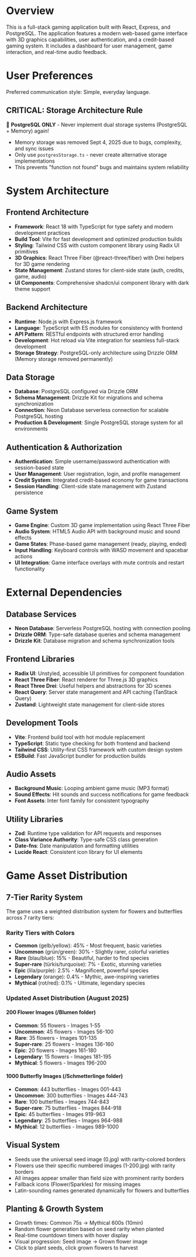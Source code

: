 # Overview

This is a full-stack gaming application built with React, Express, and PostgreSQL. The application features a modern web-based game interface with 3D graphics capabilities, user authentication, and a credit-based gaming system. It includes a dashboard for user management, game interaction, and real-time audio feedback.

# User Preferences

Preferred communication style: Simple, everyday language.

## CRITICAL: Storage Architecture Rule
🚨 **PostgreSQL ONLY** - Never implement dual storage systems (PostgreSQL + Memory) again!
- Memory storage was removed Sept 4, 2025 due to bugs, complexity, and sync issues
- Only use `postgresStorage.ts` - never create alternative storage implementations
- This prevents "function not found" bugs and maintains system reliability

# System Architecture

## Frontend Architecture
- **Framework**: React 18 with TypeScript for type safety and modern development practices
- **Build Tool**: Vite for fast development and optimized production builds
- **Styling**: Tailwind CSS with custom component library using Radix UI primitives
- **3D Graphics**: React Three Fiber (@react-three/fiber) with Drei helpers for 3D game rendering
- **State Management**: Zustand stores for client-side state (auth, credits, game, audio)
- **UI Components**: Comprehensive shadcn/ui component library with dark theme support

## Backend Architecture
- **Runtime**: Node.js with Express.js framework
- **Language**: TypeScript with ES modules for consistency with frontend
- **API Pattern**: RESTful endpoints with structured error handling
- **Development**: Hot reload via Vite integration for seamless full-stack development
- **Storage Strategy**: PostgreSQL-only architecture using Drizzle ORM (Memory storage removed permanently)

## Data Storage
- **Database**: PostgreSQL configured via Drizzle ORM
- **Schema Management**: Drizzle Kit for migrations and schema synchronization
- **Connection**: Neon Database serverless connection for scalable PostgreSQL hosting
- **Production & Development**: Single PostgreSQL storage system for all environments

## Authentication & Authorization
- **Authentication**: Simple username/password authentication with session-based state
- **User Management**: User registration, login, and profile management
- **Credit System**: Integrated credit-based economy for game transactions
- **Session Handling**: Client-side state management with Zustand persistence

## Game System
- **Game Engine**: Custom 3D game implementation using React Three Fiber
- **Audio System**: HTML5 Audio API with background music and sound effects
- **Game States**: Phase-based game management (ready, playing, ended)
- **Input Handling**: Keyboard controls with WASD movement and spacebar actions
- **UI Integration**: Game interface overlays with mute controls and restart functionality

# External Dependencies

## Database Services
- **Neon Database**: Serverless PostgreSQL hosting with connection pooling
- **Drizzle ORM**: Type-safe database queries and schema management
- **Drizzle Kit**: Database migration and schema synchronization tools

## Frontend Libraries
- **Radix UI**: Unstyled, accessible UI primitives for component foundation
- **React Three Fiber**: React renderer for Three.js 3D graphics
- **React Three Drei**: Useful helpers and abstractions for 3D scenes
- **React Query**: Server state management and API caching (TanStack Query)
- **Zustand**: Lightweight state management for client-side stores

## Development Tools
- **Vite**: Frontend build tool with hot module replacement
- **TypeScript**: Static type checking for both frontend and backend
- **Tailwind CSS**: Utility-first CSS framework with custom design system
- **ESBuild**: Fast JavaScript bundler for production builds

## Audio Assets
- **Background Music**: Looping ambient game music (MP3 format)
- **Sound Effects**: Hit sounds and success notifications for game feedback
- **Font Assets**: Inter font family for consistent typography

## Utility Libraries
- **Zod**: Runtime type validation for API requests and responses
- **Class Variance Authority**: Type-safe CSS class generation
- **Date-fns**: Date manipulation and formatting utilities
- **Lucide React**: Consistent icon library for UI elements

# Game Asset Distribution

## 7-Tier Rarity System
The game uses a weighted distribution system for flowers and butterflies across 7 rarity tiers:

### Rarity Tiers with Colors
- **Common** (gelb/yellow): 45% - Most frequent, basic varieties
- **Uncommon** (grün/green): 30% - Slightly rarer, colorful varieties  
- **Rare** (blau/blue): 15% - Beautiful, harder to find species
- **Super-rare** (türkis/turquoise): 7% - Exotic, stunning varieties
- **Epic** (lila/purple): 2.5% - Magnificent, powerful species
- **Legendary** (orange): 0.4% - Mythic, awe-inspiring varieties
- **Mythical** (rot/red): 0.1% - Ultimate, legendary species

### Updated Asset Distribution (August 2025)

#### 200 Flower Images (/Blumen folder)
- **Common**: 55 flowers - Images 1-55
- **Uncommon**: 45 flowers - Images 56-100  
- **Rare**: 35 flowers - Images 101-135
- **Super-rare**: 25 flowers - Images 136-160
- **Epic**: 20 flowers - Images 161-180
- **Legendary**: 15 flowers - Images 181-195
- **Mythical**: 5 flowers - Images 196-200

#### 1000 Butterfly Images (/Schmetterlinge folder)
- **Common**: 443 butterflies - Images 001-443
- **Uncommon**: 300 butterflies - Images 444-743
- **Rare**: 100 butterflies - Images 744-843  
- **Super-rare**: 75 butterflies - Images 844-918
- **Epic**: 45 butterflies - Images 919-963
- **Legendary**: 25 butterflies - Images 964-988
- **Mythical**: 12 butterflies - Images 989-1000

## Visual System
- Seeds use the universal seed image (0.jpg) with rarity-colored borders
- Flowers use their specific numbered images (1-200.jpg) with rarity borders
- All images appear smaller than field size with prominent rarity borders
- Fallback icons (Flower/Sparkles) for missing images
- Latin-sounding names generated dynamically for flowers and butterflies

## Planting & Growth System
- Growth times: Common 75s → Mythical 600s (10min)
- Random flower generation based on seed rarity when planted
- Real-time countdown timers with hover display
- Visual progression: Seed image → Grown flower image
- Click to plant seeds, click grown flowers to harvest